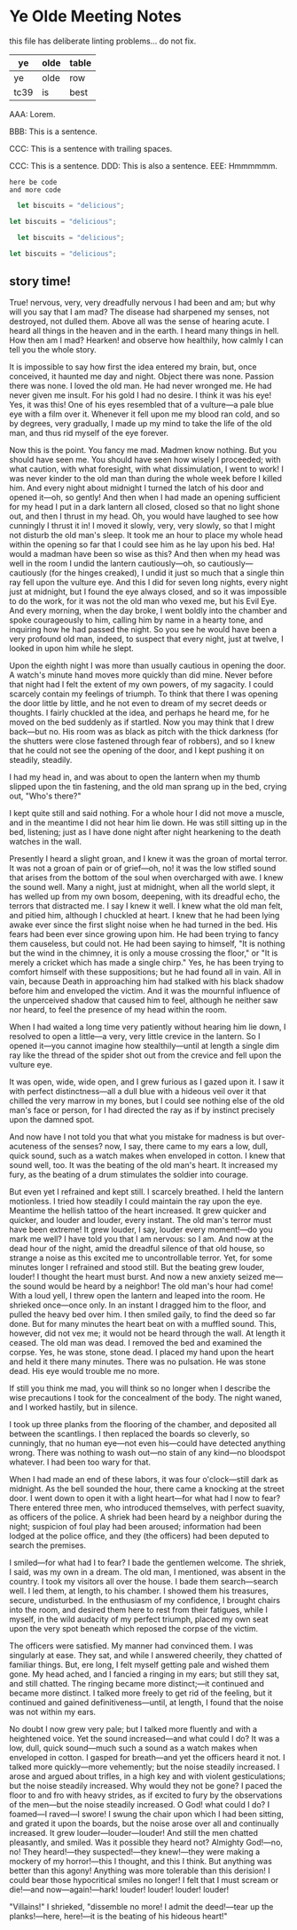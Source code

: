 # Ye Olde Meeting Notes

 this file has deliberate linting problems... do not fix.

| ye   | olde | table |
|------|------|-------|
| ye   | olde | row   |
| tc39 | is   | best  |

AAA: Lorem.

BBB: This
is
a
sentence.

CCC: This 
is 
a 
sentence with trailing spaces. 

CCC: This is a sentence.
DDD: This is also a sentence.
EEE: Hmmmmmm.

```
here be code
and more code
```

```js
  let biscuits = "delicious";
```

```js
let biscuits = "delicious";
```

```js 
  let biscuits = "delicious";
```

```js 
let biscuits = "delicious";
```

## story time!

True! nervous, very, very dreadfully nervous I had been and am; but why will you say that I am mad? The disease had sharpened my senses,  not destroyed, 
not dulled them. Above all was the sense of
 hearing acute. I heard all things in the heaven and in the earth. I heard many things in hell. How then am I mad? Hearken! and observe how healthily, how calmly I can tell you the whole story.

It is impossible to say how first the idea entered my brain, but, once conceived, it haunted me day and night. Object there was none. Passion there was none. I loved the old man. He had never wronged me. He had never given me insult. For his gold I had no desire. I think it was his eye! Yes, it was this! One of his eyes resembled that of a vulture—a pale blue eye with a film over it. Whenever it fell upon me my blood ran cold, and so by degrees, very gradually, I 
 made up my mind to take the life of the old man, and thus rid myself of the eye forever.

Now this is the point. You fancy me mad. Madmen know nothing. But you should have seen me. You should have seen how wisely I proceeded; with what caution, with what foresight, with what dissimulation, I went to work! I was never kinder to the old man than during the whole week before I killed him. And every night about midnight I turned the latch of his door and opened it—oh, so gently! And then when I had made an opening sufficient for my head I put in a dark lantern all closed, closed so that no light shone out, and then I thrust in my head. Oh, you would have laughed to see how cunningly I thrust it in! I moved it slowly, very, very slowly, so that I might not disturb the old man's sleep. It took me an hour to place my whole head within the opening so far that I could see him as he lay upon his bed. Ha! would a madman have been so wise as this? And then when my head was well in the room I undid the lantern cautiously—oh, so cautiously—cautiously (for the hinges creaked), I undid it just so much that a single thin ray fell upon the vulture eye. And this I did for seven long nights, every night just at midnight, but I found the eye always closed, and so it was impossible to do the work, for it was not the old man who vexed me, but his Evil Eye. And every morning, when the day broke, I went boldly into the chamber and spoke courageously to him, calling him by name in a hearty tone, and inquiring how he had passed the night. So you see he would have been a very profound old man, indeed, to suspect that every night, just at twelve, I looked in upon him while he slept.

Upon the eighth night I was more than usually cautious in opening the door. A watch's minute hand moves more quickly than did mine. Never before that night had I felt the extent of my own powers, of my sagacity. I could scarcely contain my feelings of triumph. To think that there I was opening the door little by little, and he not even to dream of my secret deeds or thoughts. I fairly chuckled at the idea, and perhaps he heard me, for he moved on the bed suddenly as if startled. Now you may think that I drew back—but no. His room was as black as pitch with the thick darkness (for the shutters were close fastened through fear of robbers), and so I knew that he could not see the opening of the door, and I kept pushing it on steadily, steadily.

I had my head in, and was about to open the lantern when my thumb slipped upon the tin fastening, and the old man sprang up in the bed, crying out, "Who's there?"

I kept quite still and said nothing. For a whole hour I did not move a muscle, and in the meantime I did not hear him lie down. He was still sitting up in the bed, listening; just as I have done night after night hearkening to the death watches in the wall.

Presently I heard a slight groan, and I knew it was the groan of mortal terror. It was not a groan of pain or of grief—oh, no! it was the low stifled sound that arises from the bottom of the soul when overcharged with awe. I knew the sound well. Many a night, just at midnight, when all the world slept, it has welled up from my own bosom, deepening, with its dreadful echo, the terrors that distracted me. I say I knew it well. I knew what the old man felt, and pitied him, although I chuckled at heart. I knew that he had been lying awake ever since the first slight noise when he had turned in the bed. His fears had been ever since growing upon him. He had been trying to fancy them causeless, but could not. He had been saying to himself, "It is nothing but the wind in the chimney, it is only a mouse crossing the floor," or "It is merely a cricket which has made a single chirp." Yes, he has been trying to comfort himself with these suppositions; but he had found all in vain. All in vain, because Death in approaching him had stalked with his black shadow before him and enveloped the victim. And it was the mournful influence of the unperceived shadow that caused him to feel, although he neither saw nor heard, to feel the presence of my head within the room.

When I had waited a long time very patiently without hearing him lie down, I resolved to open a little—a very, very little crevice in the lantern. So I opened it—you cannot imagine how stealthily—until at length a single dim ray like the thread of the spider shot out from the crevice and fell upon the vulture eye.

It was open, wide, wide open, and I grew furious as I gazed upon it. I saw it with perfect distinctness—all a dull blue with a hideous veil over it that chilled the very marrow in my bones, but I could see nothing else of the old man's face or person, for I had directed the ray as if by instinct precisely upon the damned spot.

And now have I not told you that what you mistake for madness is but over-acuteness of the senses? now, I say, there came to my ears a low, dull, quick sound, such as a watch makes when enveloped in cotton. I knew that sound well, too. It was the beating of the old man's heart. It increased my fury, as the beating of a drum stimulates the soldier into courage.

But even yet I refrained and kept still. I scarcely breathed. I held the lantern motionless. I tried how steadily I could maintain the ray upon the eye. Meantime the hellish tattoo of the heart increased. It grew quicker and quicker, and louder and louder, every instant. The old man's terror must have been extreme! It grew louder, I say, louder every moment!—do you mark me well? I have told you that I am nervous: so I am. And now at the dead hour of the night, amid the dreadful silence of that old house, so strange a noise as this excited me to uncontrollable terror. Yet, for some minutes longer I refrained and stood still. But the beating grew louder, louder! I thought the heart must burst. And now a new anxiety seized me—the sound would be heard by a neighbor!
 The old man's hour had come! With a loud yell, I threw open the lantern and leaped into the room. He shrieked once—once only. In an instant I dragged him to the floor, and pulled the heavy bed over him. I then smiled gaily, to find the deed so far done. But for many minutes the heart beat on with a muffled sound. This, however, 
 did not vex me; it would not be heard through the wall. At length it ceased. The old man was dead. I removed the bed and examined the corpse.
  Yes, he was stone, 
  stone dead. I placed my hand 
  upon the heart and held it there many minutes.
There was no pulsation. He was stone dead. His eye would trouble me no more.

If still you think me mad, you will think so no longer when I describe the wise precautions I took for the concealment of the body. The night waned, and I worked hastily, but in silence.

I took up three planks from the flooring of the chamber, and deposited all between the scantlings. I then replaced the boards so cleverly, so cunningly, that no human eye—not even his—could have detected anything wrong. There was nothing to wash out—no stain of any kind—no bloodspot whatever. I had been too wary for that.

When I had made an end of these labors, it was four o'clock—still dark as midnight. As the bell sounded the hour, there came a knocking at the street door. I went down to open it with a light heart—for what had I now to fear? There entered three men, who introduced themselves, with perfect suavity, as officers of the police. A shriek had been heard by a neighbor during the night; suspicion of foul play had been aroused; information had been lodged at the police office, and they (the officers) had been deputed to search the premises.

I smiled—for what had I to fear? I bade the gentlemen welcome. The shriek, I said, was my own in a dream. The old man, I mentioned, was absent in the country. I took my visitors all over the house. I bade them search—search well. I led them, at length, to his chamber.
I showed them his treasures, secure, undisturbed. In the enthusiasm of my confidence, I brought chairs into the room, and desired them here to rest from their fatigues, while I myself, in the wild audacity of my perfect triumph, placed my own seat upon the very spot beneath which reposed the corpse of the victim.

The officers were satisfied. My manner had convinced them. I was singularly at ease. They sat, and while I answered cheerily, they chatted of familiar things. But, ere long, I felt myself getting pale and wished them gone. My head ached, and I fancied a        ringing in my ears; but still they sat, and still chatted. The ringing became more distinct;—it continued and became more distinct. I talked more freely to get rid of the feeling, but it continued and gained definitiveness—until, at length, I found that the noise was not within my ears.

No doubt I now grew very pale; but I talked more fluently and with a heightened voice. Yet the sound increased—and what could I do? It was a low, dull, quick sound—much such a sound as a watch makes when enveloped in cotton. I gasped for breath—and yet the officers heard it not. I talked more quickly—more vehemently; but the noise steadily increased. I arose and argued about trifles, in a high key and with violent gesticulations; but the noise steadily increased. Why would they not be gone? I paced the floor to and fro with heavy strides, as if excited to fury by the observations of the men—but the noise steadily increased. O God! what could I do? I foamed—I raved—I swore! I swung the chair upon which I had been sitting, and grated it upon the boards, but the noise arose over all and continually increased. It grew louder—louder—louder! And still the men chatted pleasantly, and smiled. Was it possible they heard not? Almighty God!—no, no! They heard!—they suspected!—they knew!—they were making a mockery of my horror!—this I thought, and this I think. But anything was better than this agony! Anything was more tolerable than this derision! I could bear those hypocritical smiles no longer! I felt that I must scream or die!—and now—again!—hark! louder! louder! louder! louder!

"Villains!" I shrieked, "dissemble no more! I admit the deed!—tear up the planks!—here, here!—it is the beating of his hideous heart!"
